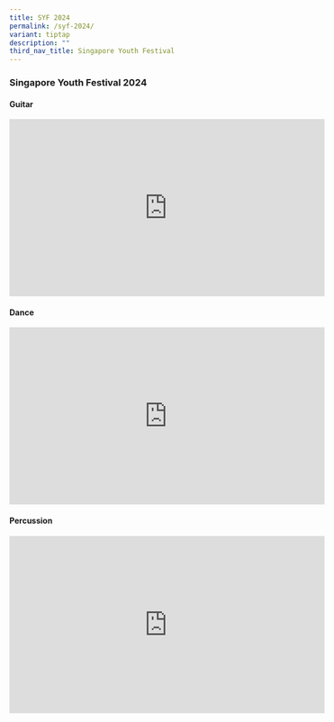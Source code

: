 ```yaml
---
title: SYF 2024
permalink: /syf-2024/
variant: tiptap
description: ""
third_nav_title: Singapore Youth Festival
---
```

<h3>Singapore Youth Festival 2024</h3>
<h4>Guitar</h4>
<div class="iframe-wrapper">
<iframe height="315" width="560" allowfullscreen="true" frameborder="0" src="https://www.youtube.com/embed/oQR_9JbGigo?si=ZFJsrD7vMEhWaBCJ"></iframe>
</div>
<h4>Dance</h4>
<div class="iframe-wrapper">
<iframe height="315" width="560" allowfullscreen="true" frameborder="0" src="https://www.youtube.com/embed/Ww_mm9DAmVY?si=1uM-C1AkSdmo4RS1&amp;controls=0"></iframe>
</div>
<h4>Percussion</h4>
<div class="iframe-wrapper">
<iframe height="315" width="560" allowfullscreen="true" frameborder="0" src="https://www.youtube.com/embed/Ww_mm9DAmVY?si=_XPenCMdYrFr0LmL"></iframe>
</div>
<p></p>